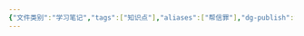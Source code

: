 ```yaml
---
{"文件类别":"学习笔记","tags":["知识点"],"aliases":["帮信罪"],"dg-publish":true,"permalink":"/学习笔记/知识点cheese/帮助信息网络犯罪活动罪/","dgPassFrontmatter":true,"created":"2024-09-10T19:27:05.682+08:00","updated":"2024-09-25T10:32:06.310+08:00"}
---
```


